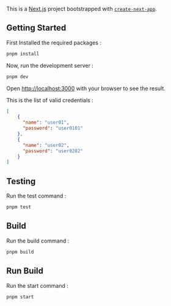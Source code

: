 This is a [Next.js](https://nextjs.org/) project bootstrapped with [`create-next-app`](https://github.com/vercel/next.js/tree/canary/packages/create-next-app).

## Getting Started

First Installed the required packages :

```bash
pnpm install
```

Now, run the development server :

```bash
pnpm dev
```

Open [http://localhost:3000](http://localhost:3000) with your browser to see the result.

This is the list of valid credentials :
```json
[
    {
      "name": "user01",
      "password": "user0101"
    },
    {
      "name": "user02",
      "password": "user0202"
    }
]
```

## Testing

Run the test command :
```bash
pnpm test
```

## Build

Run the build command :
```bash
pnpm build
```

## Run Build 

Run the start command :
```bash
pnpm start
```
